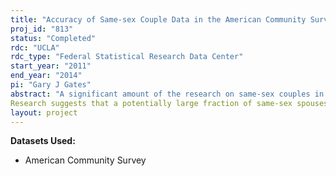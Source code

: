 ```yaml
---
title: "Accuracy of Same-sex Couple Data in the American Community Survey"
proj_id: "813"
status: "Completed"
rdc: "UCLA"
rdc_type: "Federal Statistical Research Data Center"
start_year: "2011"
end_year: "2014"
pi: "Gary J Gates"
abstract: "A significant amount of the research on same-sex couples in the United States uses the Decennial Census and the American Community Survey (ACS) as primary data sources. With the advent of legal marriage and other forms of recognition for these couples, interest in this group has intensified. This project will help determine if new procedures used in the 2008 ACS have improved the reliability and accuracy of data on same-sex couples, especially those where one partner is designated as a spouse. Beginning with the 2008 ACS, the Census Bureau now formally releases estimates of same-sex spouses (prior to this change, all same-sex partners designated as "husband" or "wife" were reclassified as "unmarried partners"). This only increases the urgency of assessing the reliability of the same-sex couple data, especially same-sex spouses.
Research suggests that a potentially large fraction of same-sex spouses may actually be comprised of different-sex spouses who miscode their sex. This project compares data from the 2007 and 2008 ACS to assess whether the new 2008 ACS data collection and editing procedures yield greater accuracy of responses and improve the reliability of the same-sex spousal data.  The primary research goal is to verify the extent of the measurement error using explicit identification of same-sex spouses. The use of data that includes original unedited responses to the household roster and variables associated with marital status and sex will allow a determination of whether the changes in the 2008 ACS data result in a more accurate enumeration of same-sex spouses. A second goal is to consider how state-level differences in responses to household roster and marital status questions may be associated with variation in the legal and social climate regarding recognition of same-sex relationships."
layout: project
---
```


**Datasets Used:**

  - American Community Survey 

